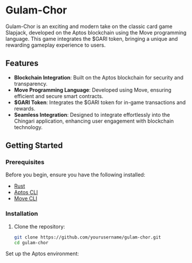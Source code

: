 # Gulam-Chor

Gulam-Chor is an exciting and modern take on the classic card game Slapjack, developed on the Aptos blockchain using the Move programming language. This game integrates the $GARI token, bringing a unique and rewarding gameplay experience to users.

## Features

- **Blockchain Integration**: Built on the Aptos blockchain for security and transparency.
- **Move Programming Language**: Developed using Move, ensuring efficient and secure smart contracts.
- **$GARI Token**: Integrates the $GARI token for in-game transactions and rewards.
- **Seamless Integration**: Designed to integrate effortlessly into the Chingari application, enhancing user engagement with blockchain technology.

## Getting Started

### Prerequisites

Before you begin, ensure you have the following installed:

- [Rust](https://www.rust-lang.org/tools/install)
- [Aptos CLI](https://aptos.dev/cli-tools/aptos-cli-tool/install-aptos-cli/)
- [Move CLI](https://github.com/diem/move/blob/main/language/tools/cli/README.md)

### Installation

1. Clone the repository:
   ```sh
   git clone https://github.com/yourusername/gulam-chor.git
   cd gulam-chor
Set up the Aptos environment:

